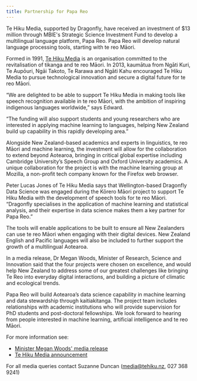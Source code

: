 ```yaml
---
title: Partnership for Papa Reo
---
```

Te Hiku Media, supported by Dragonfly, have received an investment of $13 million through
MBIE's Strategic Science Investment Fund to develop a multilingual language
platform, Papa Reo. Papa Reo will develop natural language processing tools,
starting with te reo Māori. 

<!--more-->

Formed in 1991, [Te Hiku Media](https://tehiku.nz) is an organisation committed
to the revitalisation of tikanga and te reo Māori. In 2013, kaumātua from Ngāti
Kuri, Te Aupōuri, Ngāi Takoto, Te Rarawa and Ngāti Kahu encouraged Te Hiku Media
to pursue technological innovation and secure a digital future for te reo Māori.  

“We are delighted to be able to support Te Hiku Media in making tools like
speech recognition available in te reo Māori, with the ambition of inspiring
indigenous languages worldwide,” says Edward. 

“The funding will also support students and young researchers who are interested
in applying machine learning to languages, helping New Zealand build up
capability in this rapidly developing area.”

Alongside New Zealand-based academics and experts in linguistics, te reo Māori
and machine learning, the investment will allow for the collaboration to extend
beyond Aotearoa, bringing in critical global expertise including Cambridge
University’s Speech Group and Oxford University academics. A unique
collaboration for the project is with the machine learning group at Mozilla, a
non-profit tech company known for the Firefox web browser.

Peter Lucas Jones of Te Hiku Media says that Wellington-based Dragonfly Data
Science was engaged during the Kōrero Māori project to support Te Hiku Media
with the development of speech tools for te reo Māori. “Dragonfly specialises in
the application of machine learning and statistical analysis, and their
expertise in data science makes them a key partner for Papa Reo.”

The tools will enable applications to be built to ensure all New Zealanders can
use te reo Māori when engaging with their digital devices. New Zealand English
and Pacific languages will also be included to further support the growth of a
multilingual Aotearoa.

In a media release, Dr Megan Woods, Minister of Research, Science and Innovation
said that the four projects were chosen on excellence, and would help New
Zealand to address some of our greatest challenges like bringing Te Reo into
everyday digital interactions, and building a picture of climatic and ecological
trends.  

Papa Reo will build Aotearoa’s data science capability in machine learning and
data stewardship through kaitiakitanga. The project team includes relationships
with academic institutions who will provide supervision for PhD students and
post-doctoral fellowships. We look forward to hearing from people interested in
machine learning, artificial intelligence and te reo Māori.

For more information see:
* [Minister Megan Woods' media release](https://www.beehive.govt.nz/release/government-invests-te-reo-environmental-data-research)
* [Te Hiku Media announcement](https://tehiku.nz/te-hiku-tech/papa-reo/)

For all media queries contact Suzanne Duncan ([media@tehiku.nz](mailto://media@tehiku.nz), 027 368 9241)


